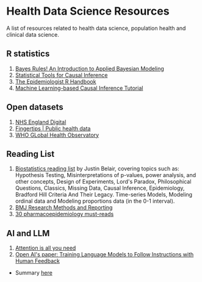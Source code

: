 # Health Data Science Resources
A list of resources related to health data science, population health and clinical data science. 

## R statistics

1. [Bayes Rules! An Introduction to Applied Bayesian Modeling](https://www.bayesrulesbook.com/)
2. [Statistical Tools for Causal Inference](https://chabefer.github.io/STCI/)
3. [The Epidemiologist R Handbook](https://epirhandbook.com/en/)
4. [Machine Learning-based Causal Inference Tutorial](https://bookdown.org/stanfordgsbsilab/ml-ci-tutorial/)

## Open datasets
1. [NHS England Digital](https://digital.nhs.uk/data-and-information/data-collections-and-data-sets/data-sets)
2. [Fingertips | Public health data](https://fingertips.phe.org.uk/)
3. [WHO GLobal Health Observatory](https://www.who.int/data/gho)

## Reading List
1. [Biostatistics reading list](https://github.com/JB-Statistical-Consulting/biostatistics) by Justin Belair, covering topics such as: Hypothesis Testing, Misinterpretations of p-values, power analysis, and other concepts, Design of Experiments, Lord's Paradox, Philosophical Questions, Classics, Missing Data, Causal Inference, Epidemiology, Bradford Hill Criteria And Their Legacy. Time-series Models, Modeling ordinal data and Modeling proportions data (in the 0-1 interval).
2. [BMJ Research Methods and Reporting](https://www.bmj.com/research/research-methods-and-reporting)
3. [30 pharmacoepidemiology must-reads](https://www.linkedin.com/pulse/30-pharmacoepidemiology-must-reads-anton-pottegård/)


## AI and LLM
1. [Attention is all you need](https://arxiv.org/pdf/1706.03762)
2. [Open AI's paper: Training Language Models to Follow Instructions with Human Feedback](https://arxiv.org/pdf/2203.02155)
  - Summary [here](https://github.com/kai-lim/Health-data-science-resources/blob/6631d13b7e0e2c101f14d85ec8d700635d952cd0/AI%20and%20LLM/Training%20Language%20Models%20to%20Follow%20Instructions%20with%20Human%20Feedback.md)






